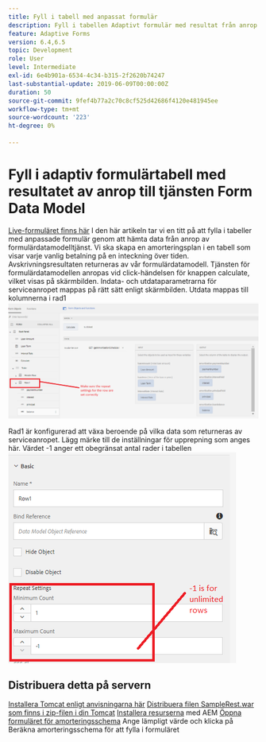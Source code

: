 ```yaml
---
title: Fyll i tabell med anpassat formulär
description: Fyll i tabellen Adaptivt formulär med resultat från anrop till tjänsten Formulärdatamodell
feature: Adaptive Forms
version: 6.4,6.5
topic: Development
role: User
level: Intermediate
exl-id: 6e4b901a-6534-4c34-b315-2f2620b74247
last-substantial-update: 2019-06-09T00:00:00Z
duration: 50
source-git-commit: 9fef4b77a2c70c8cf525d42686f4120e481945ee
workflow-type: tm+mt
source-wordcount: '223'
ht-degree: 0%

---
```


# Fyll i adaptiv formulärtabell med resultatet av anrop till tjänsten Form Data Model

[Live-formuläret finns här](https://forms.enablementadobe.com/content/dam/formsanddocuments/amortization/jcr:content?wcmmode=disabled)
I den här artikeln tar vi en titt på att fylla i tabeller med anpassade formulär genom att hämta data från anrop av formulärdatamodelltjänst. Vi ska skapa en amorteringsplan i en tabell som visar varje vanlig betalning på en inteckning över tiden. Avskrivningsresultaten returneras av vår formulärdatamodell. Tjänsten för formulärdatamodellen anropas vid click-händelsen för knappen calculate, vilket visas på skärmbilden. Indata- och utdataparametrarna för serviceanropet mappas på rätt sätt enligt skärmbilden. Utdata mappas till kolumnerna i rad1
![clickevent](assets/amortization.PNG)

Rad1 är konfigurerad att växa beroende på vilka data som returneras av serviceanropet. Lägg märke till de inställningar för upprepning som anges här. Värdet -1 anger ett obegränsat antal rader i tabellen
![Rad1](assets/rowconfiguration.PNG)

## Distribuera detta på servern

[Installera Tomcat enligt anvisningarna här](/help/forms/ic-print-channel-tutorial/set-up-tomcat.md)
[Distribuera filen SampleRest.war som finns i zip-filen i din Tomcat](assets/sample-rest.zip)
[Installera resurserna](assets/amortizationschedule.zip) med AEM
[Öppna formuläret för amorteringsschema](http://localhost:4502/content/dam/formsanddocuments/amortization/jcr:content?wcmmode=disabled)
Ange lämpligt värde och klicka på Beräkna amorteringsschema för att fylla i formuläret

